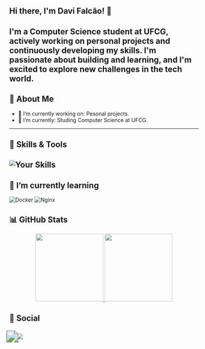 ## Hi there, I'm Davi Falcão! 👋
I'm a **Computer Science** student at UFCG, actively working on personal projects and continuously developing my skills. I'm passionate about building and learning, and I'm excited to explore new challenges in the tech world.
---

## 🚀 About Me
- 🔭 I’m currently working on: Pesonal projects.
- 🌱 I’m currently: Studing Computer Science at UFCG.

---
## 🧠 Skills & Tools
![Your Skills](https://skillicons.dev/icons?i=java,python,git,github&theme=light)
---

## 🌱 I’m currently learning
![Docker](https://img.shields.io/badge/docker-%230db7ed.svg?style=for-the-badge&logo=docker&logoColor=white)
![Nginx](https://img.shields.io/badge/nginx-%23009639.svg?style=for-the-badge&logo=nginx&logoColor=white)


## 📊 GitHub Stats
<div align="center">
  <!-- GitHub Stats -->
  <a href="https://github.com/anuraghazra/github-readme-stats">
    <img height="180em"  src="https://github-readme-stats.vercel.app/api?username=Davi-Falcao&theme=tokyonight&show_icons=true" />
    <img height="180em" src="https://github-readme-stats.vercel.app/api/top-langs/?username=Davi-Falcao&layout=compact&theme=tokyonight&exclude_repo=parktech,parktech-prolog&custom_title=Used%20languages&size_weight=0.1&count_weight=0.9&hide=Jupyter%20Notebook" />
  </a>
</div>


## 📱 Social 
  <div>
    <a href="https://www.linkedin.com/in/davi-falc%C3%A3o-989aa52a2/" target="_blank">
      <img  
      src="https://img.shields.io/badge/-LinkedIn-%230077B5?style=for-the-badge&logo=linkedin&logoColor=white"
      style="transform: scale(2.0); margin-top: 10px;" 
    />
    </a>
    <a href="mailto:davifaf3106@gmail.com">
      <img src="https://img.shields.io/badge/Gmail-D14836?style=for-the-badge&logo=gmail&logoColor=white"/>
    </a>
  </div>





